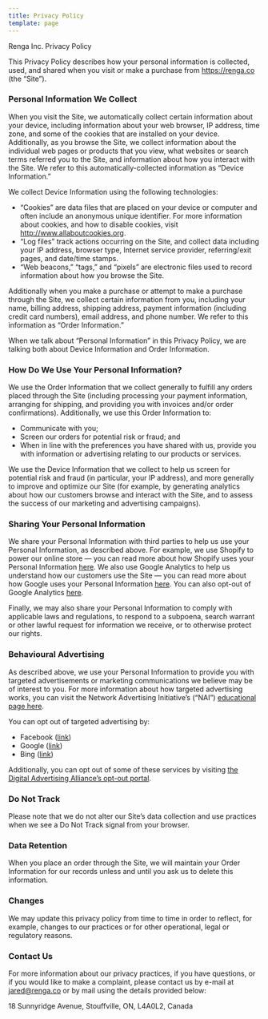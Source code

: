```yaml
---
title: Privacy Policy
template: page
---
```


Renga Inc. Privacy Policy

This Privacy Policy describes how your personal information is collected, used, and shared when you visit or make a purchase from https://renga.co (the “Site”).

### Personal Information We Collect

When you visit the Site, we automatically collect certain information about your device, including information about your web browser, IP address, time zone, and some of the cookies that are installed on your device. Additionally, as you browse the Site, we collect information about the individual web pages or products that you view, what websites or search terms referred you to the Site, and information about how you interact with the Site. We refer to this automatically-collected information as “Device Information.”

We collect Device Information using the following technologies:

- “Cookies” are data files that are placed on your device or computer and often include an anonymous unique identifier. For more information about cookies, and how to disable cookies, visit http://www.allaboutcookies.org.
- “Log files” track actions occurring on the Site, and collect data including your IP address, browser type, Internet service provider, referring/exit pages, and date/time stamps.
- “Web beacons,” “tags,” and “pixels” are electronic files used to record information about how you browse the Site.

Additionally when you make a purchase or attempt to make a purchase through the Site, we collect certain information from you, including your name, billing address, shipping address, payment information (including credit card numbers), email address, and phone number. We refer to this information as “Order Information.”

When we talk about “Personal Information” in this Privacy Policy, we are talking both about Device Information and Order Information.

### How Do We Use Your Personal Information?

We use the Order Information that we collect generally to fulfill any orders placed through the Site (including processing your payment information, arranging for shipping, and providing you with invoices and/or order confirmations). Additionally, we use this Order Information to:

- Communicate with you;
- Screen our orders for potential risk or fraud; and
- When in line with the preferences you have shared with us, provide you with information or advertising relating to our products or services.

We use the Device Information that we collect to help us screen for potential risk and fraud (in particular, your IP address), and more generally to improve and optimize our Site (for example, by generating analytics about how our customers browse and interact with the Site, and to assess the success of our marketing and advertising campaigns).

### Sharing Your Personal Information

We share your Personal Information with third parties to help us use your Personal Information, as described above. For example, we use Shopify to power our online store — you can read more about how Shopify uses your Personal Information [here](https://www.shopify.com/legal/privacy). We also use Google Analytics to help us understand how our customers use the Site — you can read more about how Google uses your Personal Information [here](https://www.google.com/intl/en/policies/privacy/). You can also opt-out of Google Analytics [here](https://tools.google.com/dlpage/gaoptout).

Finally, we may also share your Personal Information to comply with applicable laws and regulations, to respond to a subpoena, search warrant or other lawful request for information we receive, or to otherwise protect our rights.

### Behavioural Advertising

As described above, we use your Personal Information to provide you with targeted advertisements or marketing communications we believe may be of interest to you. For more information about how targeted advertising works, you can visit the Network Advertising Initiative’s (“NAI”) [educational page here](http://www.networkadvertising.org/understanding-online-advertising/how-does-it-work).

You can opt out of targeted advertising by:

- Facebook ([link](https://www.facebook.com/settings/?tab=ads))
- Google ([link](https://www.google.com/settings/ads/anonymous))
- Bing ([link](https://advertise.bingads.microsoft.com/en-us/resources/policies/personalized-ads))

Additionally, you can opt out of some of these services by visiting [the Digital Advertising Alliance’s opt-out portal](http://optout.aboutads.info/).

### Do Not Track

Please note that we do not alter our Site’s data collection and use practices when we see a Do Not Track signal from your browser.

### Data Retention

When you place an order through the Site, we will maintain your Order Information for our records unless and until you ask us to delete this information.

### Changes

We may update this privacy policy from time to time in order to reflect, for example, changes to our practices or for other operational, legal or regulatory reasons.

### Contact Us

For more information about our privacy practices, if you have questions, or if you would like to make a complaint, please contact us by e-mail at jared@renga.co or by mail using the details provided below:

18 Sunnyridge Avenue, Stouffville, ON, L4A0L2, Canada
